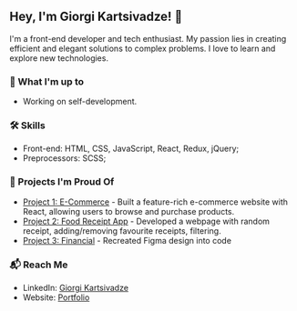 ## Hey, I'm Giorgi Kartsivadze! 🌟

I'm a front-end developer and tech enthusiast. My passion lies in creating efficient and elegant solutions to complex problems. I love to learn and explore new technologies.

### 💼 What I'm up to
- Working on self-development.

### 🛠️ Skills
- Front-end: HTML, CSS, JavaScript, React, Redux, jQuery;
- Preprocessors: SCSS;

### 🚀 Projects I'm Proud Of
- [Project 1: E-Commerce]([https://github.com/janesmith/ecommerce](https://furniture-advanced.vercel.app/)) - Built a feature-rich e-commerce website with React, allowing users to browse and purchase products.
- [Project 2: Food Receipt App]([https://github.com/janesmith/blogging-api](https://food-recipe-react-sooty.vercel.app/)) - Developed a webpage with random receipt, adding/removing favourite receipts, filtering.
- [Project 3: Financial]([https://github.com/janesmith/data-dashboard](https://gkartsivadze.github.io/projects/financial/)) - Recreated Figma design into code

### 📬 Reach Me
- LinkedIn: [Giorgi Kartsivadze](https://linkedin.com/in/gkartsivadze16)
- Website: [Portfolio](portfolio-gkartsivadze.vercel.app)
